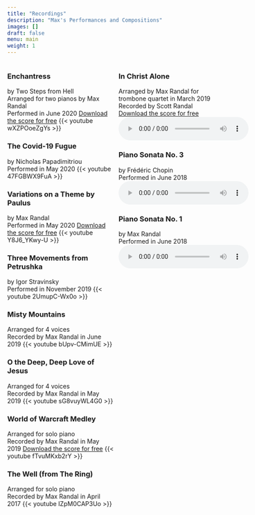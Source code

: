```yaml
---
title: "Recordings"
description: "Max's Performances and Compositions"
images: []
draft: false
menu: main
weight: 1
---
```


<body class="main-page">
  <div style= "min-height: 69vh; display: flex;">
    <div style="width: 50%; margin-right: 5px;">
      <h3>Enchantress</h3>
      by Two Steps from Hell<br>
      Arranged for two pianos by Max Randal<br>
      Performed in June 2020
      <a href="https://www.dropbox.com/s/yq1dz5dbuzk6zof/Randal_Enchantress.pdf?dl=0" target="_blank">Download the score for free</a>
      {{< youtube wXZPOoeZgYs >}}
      <h3>The Covid-19 Fugue</h3>
      by Nicholas Papadimitriou<br>
      Performed in May 2020
      {{< youtube 47FGBWX9FuA >}}
      <h3>Variations on a Theme by Paulus</h3>
      by Max Randal<br>
      Performed in May 2020
      <a href="https://www.dropbox.com/s/lll7dcuzv7fnf5r/Randal_PaulusVariations.pdf?dl=0" target="_blank">Download the score for free</a>
      {{< youtube Y8J6_YKwy-U >}}
      <h3>Three Movements from Petrushka</h3>
      by Igor Stravinsky<br>
      Performed in November 2019
      {{< youtube 2UmupC-Wx0o >}}
      <h3>Misty Mountains</h3>
      Arranged for 4 voices<br>
      Recorded by Max Randal in June 2019
      {{< youtube bUpv-CMimUE >}}
      <h3>O the Deep, Deep Love of Jesus</h3>
      Arranged for 4 voices<br>
      Recorded by Max Randal in May 2019
      {{< youtube sG8vuyWL4G0 >}}
      <h3>World of Warcraft Medley</h3>
      Arranged for solo piano<br>
      Recorded by Max Randal in May 2019
      <a href="https://www.dropbox.com/s/c8wdibqzlud1quc/warcraftNew.pdf?dl=0" target="_blank">Download the score for free</a>
      {{< youtube fTvuMKxb2rY >}}
      <h3>The Well (from The Ring)</h3>
      Arranged for solo piano<br>
      Recorded by Max Randal in April 2017
      {{< youtube IZpM0CAP3Uo >}}
    </div>
    <div style="width: 50%; min-width: 150px; margin-left: 5px;">
      <h3>In Christ Alone</h3>
      Arranged by Max Randal for trombone quartet in March 2019<br>
      Recorded by Scott Randal<br>
      <a href="https://www.dropbox.com/s/cb8wxs9qv0av1c5/inChristAlone_Score.pdf?dl=0" target="_blank">Download the score for free</a>
      <audio controls>
        <source src="../audio/inChristAloneFinal.mp3" type="audio/mp3">
      </audio>
      <h3>Piano Sonata No. 3</h3>
      by Frédéric Chopin<br>
      Performed in June 2018
      <audio controls>
        <source src="../audio/ChopinSonata3.mp3" type="audio/mp3">
      </audio>
      <h3>Piano Sonata No. 1</h3>
      by Max Randal<br>
      Performed in June 2018
      <audio controls>
        <source src="../audio/sonata1.mp3" type="audio/mp3">
      </audio>
    </div>
  </div>
</body>